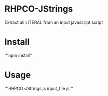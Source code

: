# RHPCO-JStrings
Extract all LITERAL from an input javascript script

# Install
'''npm install'''

# Usage
'''RHPCO-JStrings.js input_file.js'''
